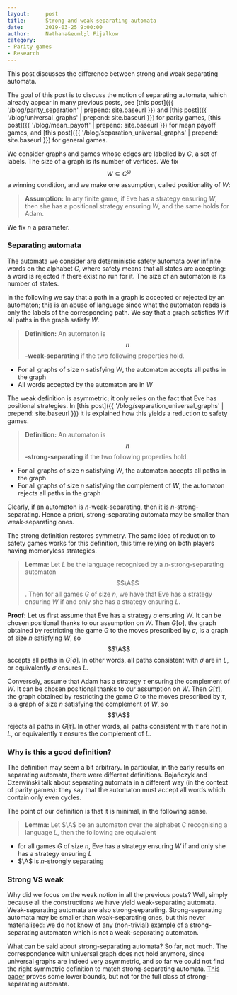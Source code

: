```yaml
---
layout:     post
title:      Strong and weak separating automata 
date:       2019-03-25 9:00:00
author:     Nathana&euml;l Fijalkow
category:   
- Parity games
- Research
---
```


<script type="text/x-mathjax-config">
MathJax.Hub.Config({
  TeX: {
    Macros: {
      A: "{\\mathcal{A}}",
      Parity: "{\\text{Parity}}",
      G: "{\\mathcal{G}}",
      WE: "{\\mathcal{W}_{\\text{Eve}}}",
      U: "{\\mathcal{U}}",
      enc: "{\\text{enc}}",
      deltasucc: "{\\delta_{\\text{succ}}}",
      last: "{\\text{last}}",
    }
  }
});
</script>

<p class="intro"><span class="dropcap">T</span>his post discusses the difference between strong and weak separating automata.</p>

The goal of this post is to discuss the notion of separating automata, which already appear in many previous posts, see 
[this post]({{ '/blog/parity_separation' | prepend: site.baseurl }}) and [this post]({{ '/blog/universal_graphs' | prepend: site.baseurl }}) for parity games,
[this post]({{ '/blog/mean_payoff' | prepend: site.baseurl }}) for mean payoff games,
and [this post]({{ '/blog/separation_universal_graphs' | prepend: site.baseurl }}) for general games.

We consider graphs and games whose edges are labelled by $C$, a set of labels.
The size of a graph is its number of vertices.
We fix $$W \subseteq C^\omega$$ a winning condition, and we make one assumption, called positionality of $W$:

> **Assumption:** In any finite game, if Eve has a strategy ensuring $W$, then she has a positional strategy ensuring $W$,
and the same holds for Adam.

We fix $n$ a parameter.

### Separating automata

The automata we consider are deterministic safety automata over infinite words on the alphabet $C$, 
where safety means that all states are accepting: a word is rejected if there exist no run for it.
The size of an automaton is its number of states.

In the following we say that a path in a graph is accepted or rejected by an automaton; this is an abuse of language
since what the automaton reads is only the labels of the corresponding path.
We say that a graph satisfies $W$ if all paths in the graph satisfy $W$.

> **Definition:** An automaton is **$$n$$-weak-separating** if the two following properties hold.
* For all graphs of size $n$ satisfying $W$, the automaton accepts all paths in the graph
* All words accepted by the automaton are in $W$

The weak definition is asymmetric; it only relies on the fact that Eve has positional strategies.
In [this post]({{ '/blog/separation_universal_graphs' | prepend: site.baseurl }}) it is explained how this yields a reduction to safety games.

> **Definition:** An automaton is **$$n$$-strong-separating** if the two following properties hold.
* For all graphs of size $n$ satisfying $W$, the automaton accepts all paths in the graph
* For all graphs of size $n$ satisfying the complement of $W$, the automaton rejects all paths in the graph

Clearly, if an automaton is $n$-weak-separating, then it is $n$-strong-separating.
Hence a priori, strong-separating automata may be smaller than weak-separating ones.

The strong definition restores symmetry. The same idea of reduction to safety games works for this definition, this time relying on both players having memoryless strategies. 

> **Lemma:**
Let $L$ be the language recognised by a $n$-strong-separating automaton $$\A$$.
Then for all games $G$ of size $n$, we have
that Eve has a strategy ensuring $W$ if and only she has a strategy ensuring $L$.

**Proof:**
Let us first assume that Eve has a strategy $\sigma$ ensuring $W$.
It can be chosen positional thanks to our assumption on $W$.
Then $G[\sigma]$, the graph obtained by restricting the game $G$ to the moves prescribed by $\sigma$, is a graph of size $n$ satisfying $W$, so $$\A$$ accepts all paths in $G[\sigma]$.
In other words, all paths consistent with $\sigma$ are in $L$, or equivalently $\sigma$ ensures $L$.

Conversely, assume that Adam has a strategy $\tau$ ensuring the complement of $W$.
It can be chosen positional thanks to our assumption on $W$.
Then $G[\tau]$, the graph obtained by restricting the game $G$ to the moves prescribed by $\tau$, is a graph of size $n$ satisfying the complement of $W$, 
so $$\A$$ rejects all paths in $G[\tau]$.
In other words, all paths consistent with $\tau$ are not in $L$, or equivalently $\tau$ ensures the complement of $L$.

### Why is this a good definition?

The definition may seem a bit arbitrary. In particular, in the early results on separating automata, there were different definitions.
Boja&#324;czyk and Czerwi&#324;ski talk about separating automata in a different way (in the context of parity games): 
they say that the automaton must accept all words which contain only even cycles.

The point of our definition is that it is minimal, in the following sense.

> **Lemma:**
Let $\A$ be an automaton over the alphabet $C$ recognising a language $L$, then the following are equivalent 
* for all games $G$ of size $n$, Eve has a strategy ensuring $W$ if and only she has a strategy ensuring $L$
* $\A$ is $n$-strongly separating

### Strong VS weak

Why did we focus on the weak notion in all the previous posts? Well, simply because all the constructions we have yield weak-separating automata.
Weak-separating automata are also strong-separating. Strong-separating automata may be smaller than weak-separating ones, but this never materialised: 
we do not know of any (non-trivial) example of a strong-separating automaton which is not a weak-separating automaton.

What can be said about strong-separating automata? So far, not much. The correspondence with universal graph does not hold anymore, since universal graphs are indeed very asymmetric,
and so far we could not find the right symmetric definition to match strong-separating automata.
[This paper](https://arxiv.org/abs/1902.07175) proves some lower bounds, but not for the full class of strong-separating automata.



